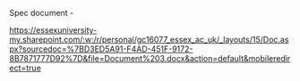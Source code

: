 Spec document -

https://essexuniversity-my.sharepoint.com/:w:/r/personal/gc16077_essex_ac_uk/_layouts/15/Doc.aspx?sourcedoc=%7BD3ED5A91-F4AD-451F-9172-8B7871777D92%7D&file=Document%203.docx&action=default&mobileredirect=true

